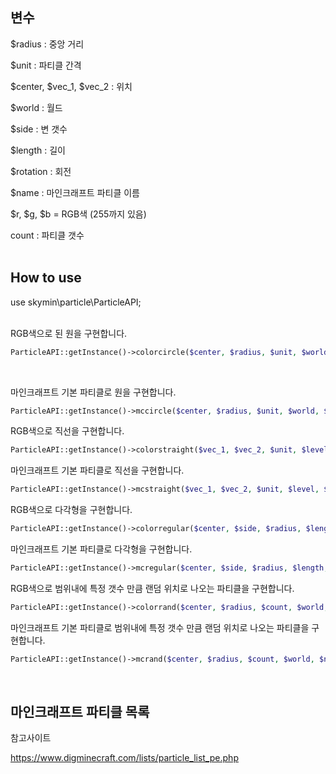 ## 변수

$radius : 중앙 거리

$unit : 파티클 간격

$center, $vec_1, $vec_2 : 위치

$world : 월드

$side : 변 갯수

$length : 길이

$rotation : 회전

$name : 마인크래프트 파티클 이름

$r, $g, $b = RGB색 (255까지 있음)

count : 파티클 갯수
</br>
</br>
## How to use

use skymin\particle\ParticleAPI;
</br>
</br>

RGB색으로 된 원을 구현합니다.

```php
ParticleAPI::getInstance()->colorcircle($center, $radius, $unit, $world, $r, $g, $b)
```
</br>

마인크래프트 기본 파티클로 원을 구현합니다.

```php
ParticleAPI::getInstance()->mccircle($center, $radius, $unit, $world, $name)
```

RGB색으로 직선을 구현합니다.

```php
ParticleAPI::getInstance()->colorstraight($vec_1, $vec_2, $unit, $level, $r, $g, $b);
```

마인크래프트 기본 파티클로 직선을 구현합니다.

```php
ParticleAPI::getInstance()->mcstraight($vec_1, $vec_2, $unit, $level, $name);
```

RGB색으로 다각형을 구현합니다.

```php
ParticleAPI::getInstance()->colorregular($center, $side, $radius, $length, $unit, $rotation, $level, $r, $g, $b);
```

마인크래프트 기본 파티클로 다각형을 구현합니다.

```php
ParticleAPI::getInstance()->mcregular($center, $side, $radius, $length, $unit, $rotation, $level, $name);
```

RGB색으로 범위내에 특정 갯수 만큼 랜덤 위치로 나오는 파티클을 구현합니다.

```php
ParticleAPI::getInstance()->colorrand($center, $radius, $count, $world, $r, $g, $b);
```

마인크래프트 기본 파티클로 범위내에 특정 갯수 만큼 랜덤 위치로 나오는 파티클을 구현합니다.

```php
ParticleAPI::getInstance()->mcrand($center, $radius, $count, $world, $name);
```

</br>

## 마인크래프트 파티클 목록

참고사이트

https://www.digminecraft.com/lists/particle_list_pe.php
